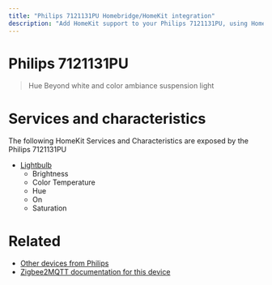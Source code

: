 ```yaml
---
title: "Philips 7121131PU Homebridge/HomeKit integration"
description: "Add HomeKit support to your Philips 7121131PU, using Homebridge, Zigbee2MQTT and homebridge-z2m."
---
```

<!---
This file has been GENERATED using src/docgen/docgen.ts
DO NOT EDIT THIS FILE MANUALLY!
-->
# Philips 7121131PU
> Hue Beyond white and color ambiance suspension light


# Services and characteristics
The following HomeKit Services and Characteristics are exposed by
the Philips 7121131PU

* [Lightbulb](../../light.md)
  * Brightness
  * Color Temperature
  * Hue
  * On
  * Saturation


# Related
* [Other devices from Philips](../index.md#philips)
* [Zigbee2MQTT documentation for this device](https://www.zigbee2mqtt.io/devices/7121131PU.html)